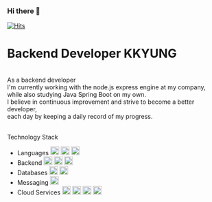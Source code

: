 ### Hi there 👋

[![Hits](https://hits.seeyoufarm.com/api/count/incr/badge.svg?url=https%3A%2F%2Fgithub.com%2Fkyungstar&count_bg=%2379C83D&title_bg=%23555555&icon=&icon_color=%23E7E7E7&title=hits&edge_flat=false)](https://hits.seeyoufarm.com)

<!DOCTYPE html>
<html>
<body>
<h1>Backend Developer KKYUNG</h1>
<Br>
<div class="center">
  As a backend developer<br>
  I'm currently working with the node.js express engine at my company, <br>
  while also studying Java Spring Boot on my own. <br> 
  I believe in continuous improvement and strive to become a better developer, <br> each day by keeping a daily record of my progress.
</div>
<Br>
<P> Technology Stack </P>
<ul>
  <li>Languages
    <img height="20" src="https://img.shields.io/badge/javascript-F7DF1E?style=for-the-badge&logo=javascript&logoColor=white">
    <img height="20" src="https://img.shields.io/badge/typescript-007ACC?style=for-the-badge&logo=typescript&logoColor=white">
    <img height="20" src="https://img.shields.io/badge/Java-ED8B00?style=for-the-badge&logo=java&logoColor=white">
  </li>
  <li>Backend
    <img height="20" src="https://img.shields.io/badge/Node.js-43853D?style=for-the-badge&logo=node.js&logoColor=white">
    <img height="20" src="https://img.shields.io/badge/Express.js-000000?style=for-the-badge&logo=express&logoColor=white">
    <img height="20" src="https://img.shields.io/badge/Spring_Boot-6DB33F?style=for-the-badge&logo=spring-boot&logoColor=white">
  </li>
  <li>Databases
    <img height="20" src="https://img.shields.io/badge/MySQL-4479A1?style=for-the-badge&logo=MySQL&logoColor=white">
    <img height="20" src="https://img.shields.io/badge/Redis-DC382D?style=for-the-badge&logo=redis&logoColor=white">
  </li>
  <li>Messaging
    <img height="20" src="https://img.shields.io/badge/MQTT-FF6600?style=for-the-badge&logo=eclipse-mosquitto&logoColor=white">
  </li>
  <li>Cloud Services
    <img height="20" src="https://img.shields.io/badge/Amazon_AWS-232F3E?style=for-the-badge&logo=amazon-aws&logoColor=white">
    <img height="20" src="https://img.shields.io/badge/Amazon_ECS-232F3E?style=for-the-badge&logo=amazon-ecs&logoColor=white">
    <img height="20" src="https://img.shields.io/badge/Amazon_S3-569A31?style=for-the-badge&logo=amazon-s3&logoColor=white">
    <img height="20" src="https://img.shields.io/badge/Amazon_RDS-232F3E?style=for-the-badge&logo=amazon-rds&logoColor=white">
  </li>

</ul>

</body>
</html>

<br>
<br>
